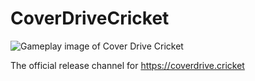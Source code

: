 # CoverDriveCricket
![Gameplay image of Cover Drive Cricket](https://coverdrive.cricket/_next/image?url=%2Fimages%2FCDC_SuperOver.jpg&w=828&q=75)

The official release channel for https://coverdrive.cricket
